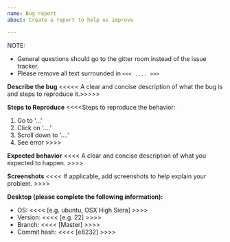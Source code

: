 ```yaml
---
name: Bug report
about: Create a report to help us improve

---
```


NOTE: 
- General questions should go to the gitter room instead of the issue tracker.
- Please remove all text surrounded in `<<< .... >>>` 

**Describe the bug**
<<<<< A clear and concise description of what the bug is and steps to reproduce it.>>>>>


**Steps to Reproduce**
<<<<Steps to reproduce the behavior:
1. Go to '...'
2. Click on '....'
3. Scroll down to '....'
4. See error >>>>

**Expected behavior**
<<<< A clear and concise description of what you expected to happen. >>>>

**Screenshots**
<<<< If applicable, add screenshots to help explain your problem. >>>>

**Desktop (please complete the following information):**
 - OS: <<<< [e.g. ubuntu, OSX High Siera] >>>>
 - Version: <<<< [e.g. 22] >>>>
 - Branch: <<<< [Master] >>>>
 - Commit hash: <<<< [e8232] >>>>
